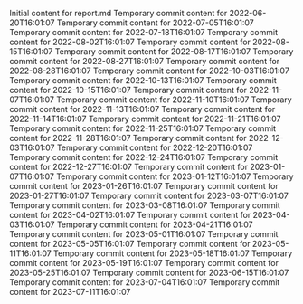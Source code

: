 Initial content for report.md
Temporary commit content for 2022-06-20T16:01:07
Temporary commit content for 2022-07-05T16:01:07
Temporary commit content for 2022-07-18T16:01:07
Temporary commit content for 2022-08-02T16:01:07
Temporary commit content for 2022-08-15T16:01:07
Temporary commit content for 2022-08-17T16:01:07
Temporary commit content for 2022-08-27T16:01:07
Temporary commit content for 2022-08-28T16:01:07
Temporary commit content for 2022-10-03T16:01:07
Temporary commit content for 2022-10-13T16:01:07
Temporary commit content for 2022-10-15T16:01:07
Temporary commit content for 2022-11-07T16:01:07
Temporary commit content for 2022-11-10T16:01:07
Temporary commit content for 2022-11-13T16:01:07
Temporary commit content for 2022-11-14T16:01:07
Temporary commit content for 2022-11-21T16:01:07
Temporary commit content for 2022-11-25T16:01:07
Temporary commit content for 2022-11-28T16:01:07
Temporary commit content for 2022-12-03T16:01:07
Temporary commit content for 2022-12-20T16:01:07
Temporary commit content for 2022-12-24T16:01:07
Temporary commit content for 2022-12-27T16:01:07
Temporary commit content for 2023-01-07T16:01:07
Temporary commit content for 2023-01-12T16:01:07
Temporary commit content for 2023-01-26T16:01:07
Temporary commit content for 2023-01-27T16:01:07
Temporary commit content for 2023-03-07T16:01:07
Temporary commit content for 2023-03-08T16:01:07
Temporary commit content for 2023-04-02T16:01:07
Temporary commit content for 2023-04-03T16:01:07
Temporary commit content for 2023-04-21T16:01:07
Temporary commit content for 2023-05-01T16:01:07
Temporary commit content for 2023-05-05T16:01:07
Temporary commit content for 2023-05-11T16:01:07
Temporary commit content for 2023-05-18T16:01:07
Temporary commit content for 2023-05-19T16:01:07
Temporary commit content for 2023-05-25T16:01:07
Temporary commit content for 2023-06-15T16:01:07
Temporary commit content for 2023-07-04T16:01:07
Temporary commit content for 2023-07-11T16:01:07
